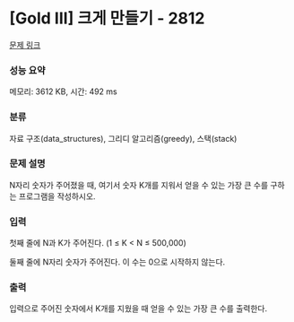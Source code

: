 # [Gold III] 크게 만들기 - 2812 

[문제 링크](https://www.acmicpc.net/problem/2812) 

### 성능 요약

메모리: 3612 KB, 시간: 492 ms

### 분류

자료 구조(data_structures), 그리디 알고리즘(greedy), 스택(stack)

### 문제 설명

<p>N자리 숫자가 주어졌을 때, 여기서 숫자 K개를 지워서 얻을 수 있는 가장 큰 수를 구하는 프로그램을 작성하시오.</p>

### 입력 

 <p>첫째 줄에 N과 K가 주어진다. (1 ≤ K < N ≤ 500,000)</p>

<p>둘째 줄에 N자리 숫자가 주어진다. 이 수는 0으로 시작하지 않는다.</p>

### 출력 

 <p>입력으로 주어진 숫자에서 K개를 지웠을 때 얻을 수 있는 가장 큰 수를 출력한다.</p>

